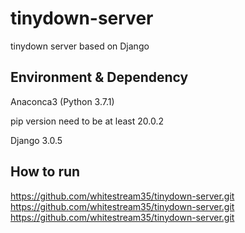 # tinydown-server

tinydown server based on Django

## Environment & Dependency

Anaconca3 (Python 3.7.1)

pip version need to be at least 20.0.2

Django 3.0.5

## How to run
https://github.com/whitestream35/tinydown-server.git
https://github.com/whitestream35/tinydown-server.git
https://github.com/whitestream35/tinydown-server.git